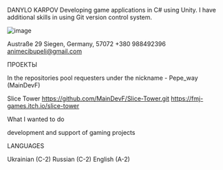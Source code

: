 DANYLO KARPOV
Developing game applications in C# using Unity. I have additional skills in using Git version control system.

![image]({https://img.shields.io/badge/Gmail-D14836?style=for-the-badge&logo=gmail&logoColor=white})

Austraße 29
Siegen, Germany, 57072
+380 988492396
animecibupeli@gmail.com

ПРОЕКТЫ

In the repositories pool requesters under the nickname  - Pepe_way (MainDevF)

Slice Tower
https://github.com/MainDevF/Slice-Tower.git
https://fmj-games.itch.io/slice-tower



What I wanted to do

development and support of gaming projects 



LANGUAGES

Ukrainian (C-2)
Russian (C-2)
English (A-2)

